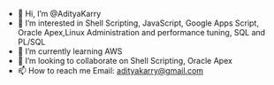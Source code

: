 - 👋 Hi, I’m @AdityaKarry
- 👀 I’m interested in Shell Scripting, JavaScript, Google Apps Script, Oracle Apex,Linux Administration and performance tuning, SQL and PL/SQL
- 🌱 I’m currently learning AWS
- 💞️ I’m looking to collaborate on Shell Scripting, Oracle Apex
- 📫 How to reach me Email: adityakarry@gmail.com

<!---
AdityaKarry/AdityaKarry is a ✨ special ✨ repository because its `README.md` (this file) appears on your GitHub profile.
You can click the Preview link to take a look at your changes.
--->
